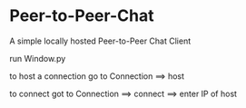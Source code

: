 # Peer-to-Peer-Chat
A simple locally hosted Peer-to-Peer Chat Client

run Window.py

to host a connection go to Connection ==> host

to connect got to Connection ==> connect ==> enter IP of host
